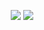 <p style="display: inline_block" align="center">
  <img heigth="30" src="https://github-readme-stats.vercel.app/api/top-langs/?username=joao1824&layout=compact&theme=shadow_red" />
  <img heigth="30" src="https://github-readme-stats.vercel.app/api?username=joao1824&show_icons=true&bg_color=00000000&theme=shadow_red" />
</p>
